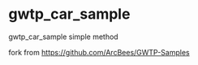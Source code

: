 # gwtp_car_sample
gwtp_car_sample  simple method

fork from
https://github.com/ArcBees/GWTP-Samples
